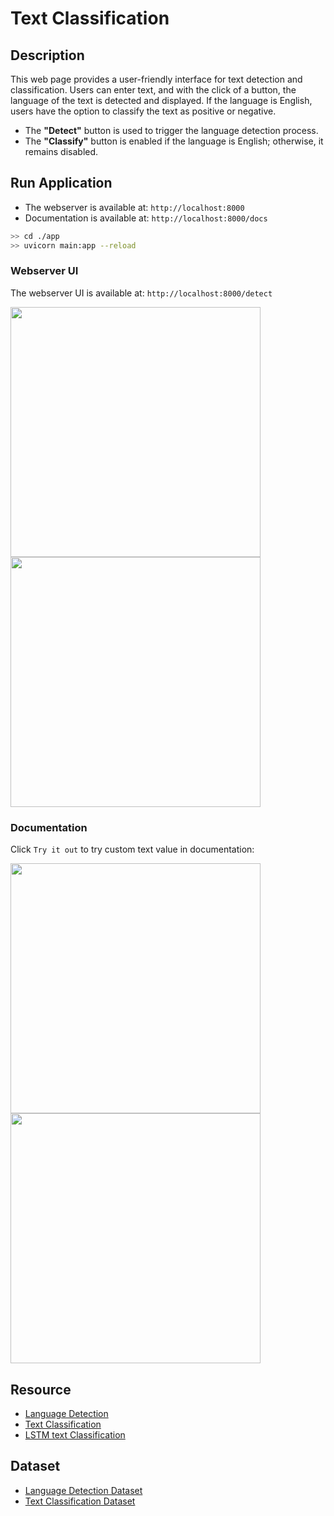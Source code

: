 ﻿# Text Classification


## Description

This web page provides a user-friendly interface for text detection and classification. Users can enter text, and with the click of a button, the language of the text is detected and displayed. If the language is English, users have the option to classify the text as positive or negative.  

- The __"Detect"__ button is used to trigger the language detection process.
- The __"Classify"__ button is enabled if the language is English; otherwise, it remains disabled.


## Run Application

- The webserver is available at: `http://localhost:8000`  
- Documentation is available at: `http://localhost:8000/docs`

```sh
>> cd ./app
>> uvicorn main:app --reload
```

<!-- - The webserver is available at: `http://localhost:80` -->
<!-- Build container from Dockerfile:  

```sh
>> docker-compose up --build  # build image and run container
```

Use docker-compose:  

```sh
>> docker-compose up -d    # start container
>> docker-compose down     # stop container
``` -->


### Webserver UI

The webserver UI is available at: `http://localhost:8000/detect`  

<p align="left">
    <img src="./assets/webui1.png" height="400" />
    <img src="./assets/webui2.png" height="400" />
</p>


### Documentation

Click `Try it out` to try custom text value in documentation:  

<p align="left">
    <img src="./assets/fastapi1.png" height="400" />
    <img src="./assets/fastapi2.png" height="400" />
</p>


## Resource

- [Language Detection](https://github.com/AssemblyAI-Examples/ml-fastapi-docker-heroku)
- [Text Classification](https://github.com/patrickloeber/ml-deployment/blob/main/docker-flask/ml-dev/text-classification.ipynb)
- [LSTM text Classification](https://www.kaggle.com/code/arunrk7/nlp-beginner-text-classification-using-lstm)


## Dataset

- [Language Detection Dataset](https://www.kaggle.com/datasets/basilb2s/language-detection)
- [Text Classification Dataset](https://www.kaggle.com/datasets/kazanova/sentiment140)